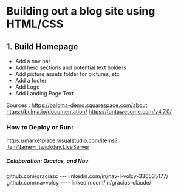 # Building out a blog site using HTML/CSS


 
 ## 1. Build Homepage
- Add a nav bar
- Add hero sections and potential text holders
- Add picture assets folder for pictures, etc
- Add a footer
- Add Logo
- Add Landing Page Text


 Sources :
 https://paloma-demo.squarespace.com/about
 https://bulma.io/documentation/
 https://fontawesome.com/v4.7.0/
 
 ### How to Deploy or Run:
 https://marketplace.visualstudio.com/items?itemName=ritwickdey.LiveServer

##### Colaboration:  Gracias, and Nav
github.com/graciasc --- linkedin.com/in/nav-l-volcy-336535177/
github.com/navvolcy ---- linkedIn.com/in/gracias-claude/
